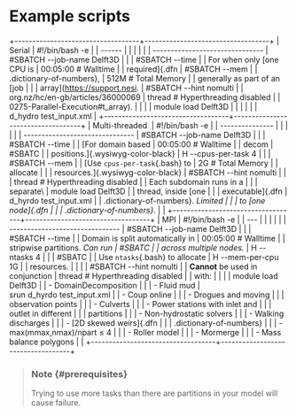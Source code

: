 Example scripts
===============

+-----------------------------------+-----------------------------------+
| Serial                            |     #!/bin/bash -e                |
| ------                            |                                   |
|                                   |                                   |
| -------------------------------   |   #SBATCH --job-name      Delft3D |
|                                   |     #SBATCH --time                |
| For when only [one CPU is         |         00:05:00       # Walltime |
| required]{.dfn                    |     #SBATCH --mem                 |
| .dictionary-of-numbers},          |     512M           # Total Memory |
| generally as part of an [job      |                                   |
| array](https://support.nesi.      |   #SBATCH --hint          nomulti |
| org.nz/hc/en-gb/articles/36000069 | thread  # Hyperthreading disabled |
| 0275-Parallel-Execution#t_array). |                                   |
|                                   |     module load Delft3D           |
|                                   |                                   |
|                                   |     d_hydro test_input.xml        |
+-----------------------------------+-----------------------------------+
| Multi-threaded                    |     #!/bin/bash -e                |
| ---------------                   |                                   |
|                                   |                                   |
| -------------------------------   |  #SBATCH --job-name      Delft3D  |
|                                   |     #SBATCH --time                |
| [For domain based                 |         00:05:00       # Walltime |
| decom                             |     #SBATC                        |
| positions.]{.wysiwyg-color-black} | H --cpus-per-task 4               |
|                                   |     #SBATCH --mem                 |
| [Use `cpus-per-task`{.bash} to    |     2G             # Total Memory |
| allocate                          |                                   |
| resources.]{.wysiwyg-color-black} |   #SBATCH --hint          nomulti |
|                                   | thread  # Hyperthreading disabled |
| Each subdomain runs in a          |                                   |
| separate\                         |     module load Delft3D           |
| thread, inside [one               |                                   |
| executable]{.dfn                  |     d_hyrdo test_input.xml        |
| .dictionary-of-numbers}. *Limited |                                   |
| to [one node]{.dfn                |                                   |
| .dictionary-of-numbers}.*         |                                   |
+-----------------------------------+-----------------------------------+
| MPI                               |     #!/bin/bash -e                |
| ---                               |                                   |
|                                   |                                   |
| -------------------------------   |  #SBATCH --job-name      Delft3D  |
|                                   |     #SBATCH --time                |
| Domain is split automatically in  |         00:05:00       # Walltime |
| stripwise partitions. *Can run    |     #SBATC                        |
| across multiple nodes.*           | H --ntasks        4               |
|                                   |     #SBATC                        |
| Use `ntasks`{.bash} to allocate   | H --mem-per-cpu   1G              |
| resources.                        |                                   |
|                                   |   #SBATCH --hint          nomulti |
| **Cannot** be used in conjunction | thread  # Hyperthreading disabled |
| with:                             |                                   |
|                                   |     module load Delft3D           |
| -   DomainDecomposition           |                                   |
| -   Fluid mud                     |     srun d_hyrdo test_input.xml   |
| -   Coup online                   |                                   |
| -   Drogues and moving            |                                   |
|     observation points            |                                   |
| -   Culverts                      |                                   |
| -   Power stations with inlet and |                                   |
|     outlet in different           |                                   |
|     partitions                    |                                   |
| -   Non-hydrostatic solvers       |                                   |
| -   Walking discharges            |                                   |
| -   [2D skewed weirs]{.dfn        |                                   |
|     .dictionary-of-numbers}       |                                   |
| -   max(mmax,nmax)/npart ≤ 4      |                                   |
| -   Roller model                  |                                   |
| -   Mormerge                      |                                   |
| -   Mass balance polygons         |                                   |
+-----------------------------------+-----------------------------------+

> ### Note {#prerequisites}
>
> Trying to use more tasks than there are partitions in your model will
> cause failure.

